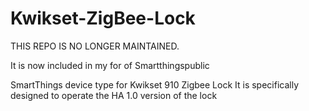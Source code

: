 # Kwikset-ZigBee-Lock

THIS REPO IS NO LONGER MAINTAINED. 

It is now included in my for of Smartthingspublic

SmartThings device type for Kwikset 910 Zigbee Lock
It is specifically designed to operate the HA 1.0 version of the lock
